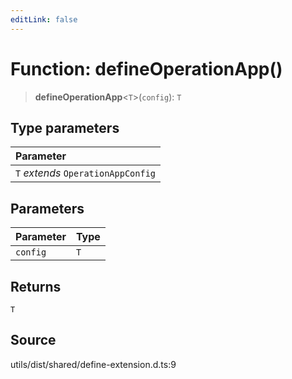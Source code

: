 ```yaml
---
editLink: false
---
```


# Function: defineOperationApp()

> **defineOperationApp**\<`T`\>(`config`): `T`

## Type parameters

| Parameter                          |
| :--------------------------------- |
| `T` _extends_ `OperationAppConfig` |

## Parameters

| Parameter | Type |
| :-------- | :--- |
| `config`  | `T`  |

## Returns

`T`

## Source

utils/dist/shared/define-extension.d.ts:9
